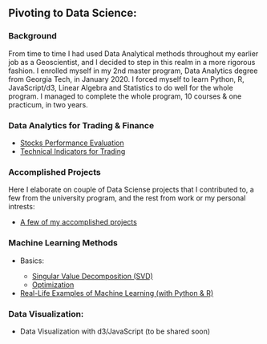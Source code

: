 <h2> Pivoting to Data Science: </h2>
<h3>Background</h3>
  <p>From time to time I had used Data Analytical methods throughout my earlier job as a Geoscientist, 
  and I decided to step in this realm in a more rigorous fashion. I enrolled myself in my 2nd master 
  program, Data Analytics degree from Georgia Tech, in January 2020. I forced myself to learn Python, 
  R, JavaScript/d3, Linear Algebra and Statistics to do well for the whole program. I managed to complete the whole 
  program, 10 courses & one practicum, in two years.  </p>
 

  <h3>Data Analytics for Trading & Finance</h3>
  <ul>
    <li><a href='Stocks_Performance_Evaluation/README.md'>Stocks Performance Evaluation</a></li>
    <li><a href='Technical_Indicators/README.md'>Technical Indicators for Trading</a></li>
  </ul>
 
 <h3>Accomplished Projects</h3>
  <p> Here I elaborate on couple of Data Sciense projects that I contributed to, a few from the university program, and the rest from work or my personal intrests:</p>
  
  <ul>
    <li> <a href="Accomplished_Projects/README.md">A few of my accomplished projects </a></li></ul>
  
<h3>Machine Learning Methods</h3>  
<ul>

  <li> Basics: </li>
  <ul>
    <li><a href="Basics/SVD/README.md">Singular Value Decomposition (SVD)</a></li>
    <li><a href="Optimization/README.md">Optimization</a></li> 
  </ul>
  <li><a href="MachineLearning/README.md">Real-Life Examples of Machine Learning (with Python & R)</a></li>
</ul>
  
<h3> Data Visualization: </h3>
<ul>
  <li>Data Visualization with d3/JavaScript (to be shared soon) </li></ul>
  

  


  
